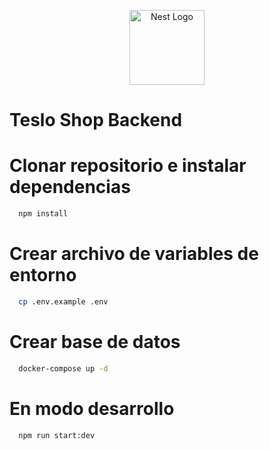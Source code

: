 <p align="center">
  <a href="http://nestjs.com/" target="blank"><img src="https://nestjs.com/img/logo-small.svg" width="120" alt="Nest Logo" /></a>
</p>

# Teslo Shop Backend


# Clonar repositorio e instalar dependencias
```bash
  npm install
```

# Crear archivo de variables de entorno
```bash
  cp .env.example .env
```

# Crear base de datos
```bash
  docker-compose up -d
```

# En modo desarrollo
```bash
  npm run start:dev
```
 